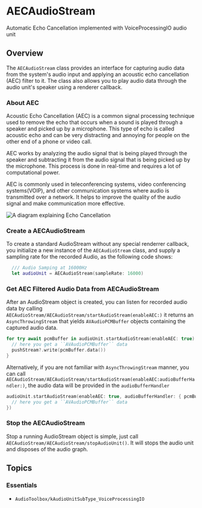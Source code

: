 # AECAudioStream

Automatic Echo Cancellation implemented with VoiceProcessingIO audio unit

## Overview

The ``AECAudioStream`` class provides an interface for capturing audio data from the system's audio input and applying an acoustic echo cancellation (AEC) filter to it. The class also allows you to play audio data through the audio unit's speaker using a renderer callback. 

### About AEC

Acoustic Echo Cancellation (AEC) is a common signal processing technique used to remove the echo that occurs when a sound is played through a speaker and picked up by a microphone. This type of echo is called acoustic echo and can be very distracting and annoying for people on the other end of a phone or video call.

AEC works by analyzing the audio signal that is being played through the speaker and subtracting it from the audio signal that is being picked up by the microphone. This process is done in real-time and requires a lot of computational power.

AEC is commonly used in teleconferencing systems, video conferencing systems(VOIP), and other communication systems where audio is transmitted over a network. It helps to improve the quality of the audio signal and make communication more effective.

![A diagram explaining Echo Cancellation](./Sources/AECAudioStream/AECAudioStream.docc/Resources/documentaion-art/AEC\~light@2x.png)

### Create a AECAudioStream

To create a standard AudioStream without any special renderrer callback, you initialize a new instance of the ``AECAudioStream`` class, and supply a sampling rate for the recorded Audio, as the following code shows:

```swift
  /// Audio Samping at 16000Hz
  let audioUnit = AECAudioStream(sampleRate: 16000)
```


### Get AEC Filtered Audio Data from AECAudioStream

After an AudioStream object is created, you can listen for recorded audio data by calling ``AECAudioStream/AECAudioStream/startAudioStream(enableAEC:)`` it returns an `AsyncThrowingStream` that yields `AVAudioPCMBuffer` objects containing the captured audio data.

```swift
for try await pcmBuffer in audioUnit.startAudioStream(enableAEC: true) {
  // here you get a ``AVAudioPCMBuffer`` data
  pushStream?.write(pcmBuffer.data())
}
```

Alternatively, if you are not familiar with `AsyncThrowingStream` manner, you can call ``AECAudioStream/AECAudioStream/startAudioStream(enableAEC:audioBufferHandler:)``, the audio data will be provided in the `audioBufferHandler`

```swift
audioUnit.startAudioStream(enableAEC: true, audioBufferHandler: { pcmBuffer in
  // here you get a ``AVAudioPCMBuffer`` data
})
```

### Stop the AECAudioStream

Stop a running AudioStream object is simple, just call ``AECAudioStream/AECAudioStream/stopAudioUnit()``. It will stops the audio unit and disposes of the audio graph.

## Topics

### Essentials

- ``AudioToolbox/kAudioUnitSubType_VoiceProcessingIO``
